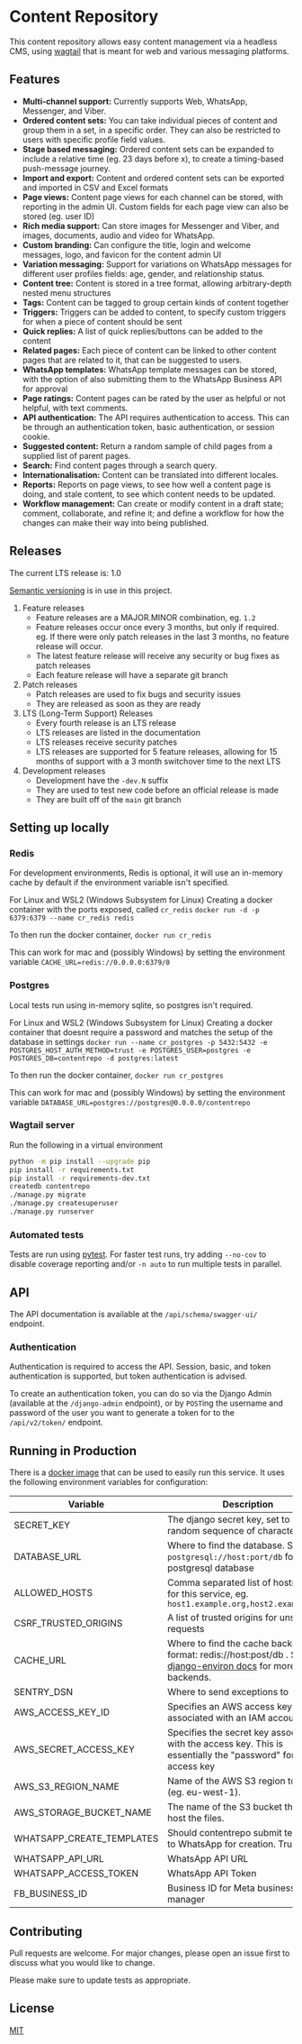 # Content Repository

This content repository allows easy content management via a headless CMS, using [wagtail](https://wagtail.io/) that is meant for web and various messaging platforms.

## Features

- **Multi-channel support:** Currently supports Web, WhatsApp, Messenger, and Viber.
- **Ordered content sets:** You can take individual pieces of content and group them in a set, in a specific order. They can also be restricted to users with specific profile field values.
- **Stage based messaging:** Ordered content sets can be expanded to include a relative time (eg. 23 days before x), to create a timing-based push-message journey.
- **Import and export:** Content and ordered content sets can be exported and imported in CSV and Excel formats
- **Page views:** Content page views for each channel can be stored, with reporting in the admin UI. Custom fields for each page view can also be stored (eg. user ID)
- **Rich media support:** Can store images for Messenger and Viber, and images, documents, audio and video for WhatsApp.
- **Custom branding:** Can configure the title, login and welcome messages, logo, and favicon for the content admin UI
- **Variation messaging:** Support for variations on WhatsApp messages for different user profiles fields: age, gender, and relationship status.
- **Content tree:** Content is stored in a tree format, allowing arbitrary-depth nested menu structures
- **Tags:** Content can be tagged to group certain kinds of content together
- **Triggers:** Triggers can be added to content, to specify custom triggers for when a piece of content should be sent
- **Quick replies:** A list of quick replies/buttons can be added to the content
- **Related pages:** Each piece of content can be linked to other content pages that are related to it, that can be suggested to users.
- **WhatsApp templates:** WhatsApp template messages can be stored, with the option of also submitting them to the WhatsApp Business API for approval
- **Page ratings:** Content pages can be rated by the user as helpful or not helpful, with text comments.
- **API authentication:** The API requires authentication to access. This can be through an authentication token, basic authentication, or session cookie.
- **Suggested content:** Return a random sample of child pages from a supplied list of parent pages.
- **Search:** Find content pages through a search query.
- **Internationalisation:** Content can be translated into different locales.
- **Reports:** Reports on page views, to see how well a content page is doing, and stale content, to see which content needs to be updated.
- **Workflow management:** Can create or modify content in a draft state; comment, collaborate, and refine it; and define a workflow for how the changes can make their way into being published.


## Releases
The current LTS release is: 1.0

[Semantic versioning](https://semver.org/) is in use in this project.
1. Feature releases
    - Feature releases are a MAJOR.MINOR combination, eg. `1.2`
    - Feature releases occur once every 3 months, but only if required. eg. If there were only patch releases in the last 3 months, no feature release will occur.
    - The latest feature release will receive any security or bug fixes as patch releases
    - Each feature release will have a separate git branch
1. Patch releases
    - Patch releases are used to fix bugs and security issues
    - They are released as soon as they are ready
1. LTS (Long-Term Support) Releases
    - Every fourth release is an LTS release
    - LTS releases are listed in the documentation
    - LTS releases receive security patches
    - LTS releases are supported for 5 feature releases, allowing for 15 months of support with a 3 month switchover time to the next LTS
1. Development releases
    - Development have the `-dev.N` suffix
    - They are used to test new code before an official release is made
    - They are built off of the `main` git branch

## Setting up locally

### Redis

For development environments, Redis is optional, it will use an in-memory cache by
default if the environment variable isn't specified.

For Linux and WSL2 (Windows Subsystem for Linux)
 Creating a docker container with the ports exposed, called `cr_redis`
`docker run -d -p 6379:6379 --name cr_redis redis`

To then run the docker container,
`docker run cr_redis`

This can work for mac and (possibly Windows) by setting the environment variable `CACHE_URL=redis://0.0.0.0:6379/0`

### Postgres

Local tests run using in-memory sqlite, so postgres isn't required.

For Linux and WSL2 (Windows Subsystem for Linux)
Creating a docker container that doesnt require a password and matches the setup of the database in settings
`docker run --name cr_postgres -p 5432:5432 -e POSTGRES_HOST_AUTH_METHOD=trust -e POSTGRES_USER=postgres -e POSTGRES_DB=contentrepo -d postgres:latest`

To then run the docker container,
`docker run cr_postgres`

This can work for mac and (possibly Windows) by setting the environment variable `DATABASE_URL=postgres://postgres@0.0.0.0/contentrepo`

### Wagtail server

Run the following in a virtual environment
```bash
python -m pip install --upgrade pip
pip install -r requirements.txt
pip install -r requirements-dev.txt
createdb contentrepo
./manage.py migrate
./manage.py createsuperuser
./manage.py runserver
```

### Automated tests

Tests are run using [pytest](https://pytest.org). For faster test runs, try adding `--no-cov` to disable coverage reporting and/or `-n auto` to run multiple tests in parallel.

## API
The API documentation is available at the `/api/schema/swagger-ui/` endpoint.

### Authentication
Authentication is required to access the API. Session, basic, and token authentication is supported, but token authentication is advised.

To create an authentication token, you can do so via the Django Admin (available at the `/django-admin` endpoint), or by `POST`ing the username and password of the user you want to generate a token for to the `/api/v2/token/` endpoint.

## Running in Production
There is a [docker image](https://github.com/praekeltfoundation/contentrepo/pkgs/container/contentrepo) that can be used to easily run this service. It uses the following environment variables for configuration:

| Variable      | Description |
| ----------    | ----------- |
| SECRET_KEY    | The django secret key, set to a long, random sequence of characters |
| DATABASE_URL  | Where to find the database. Set to `postgresql://host:port/db` for a postgresql database |
| ALLOWED_HOSTS | Comma separated list of hostnames for this service, eg. `host1.example.org,host2.example.org` |
| CSRF_TRUSTED_ORIGINS | A list of trusted origins for unsafe requests  |
| CACHE_URL | Where to find the cache backend, format: redis://host:post/db . See [the django-environ docs](https://django-environ.readthedocs.io/en/latest/types.html#environ-env-cache-url) for more cache backends. |
| SENTRY_DSN | Where to send exceptions to |
| AWS_ACCESS_KEY_ID | Specifies an AWS access key associated with an IAM account |
| AWS_SECRET_ACCESS_KEY | Specifies the secret key associated with the access key. This is essentially the "password" for the access key |
| AWS_S3_REGION_NAME | Name of the AWS S3 region to use (eg. eu-west-1). |
| AWS_STORAGE_BUCKET_NAME | The name of the S3 bucket that will host the files. |
| WHATSAPP_CREATE_TEMPLATES | Should contentrepo submit templates to WhatsApp for creation. True/False |
| WHATSAPP_API_URL | WhatsApp API URL |
| WHATSAPP_ACCESS_TOKEN | WhatsApp API Token |
| FB_BUSINESS_ID | Business ID for Meta business manager |

## Contributing
Pull requests are welcome. For major changes, please open an issue first to discuss what you would like to change.

Please make sure to update tests as appropriate.

## License
[MIT](https://choosealicense.com/licenses/mit/)

